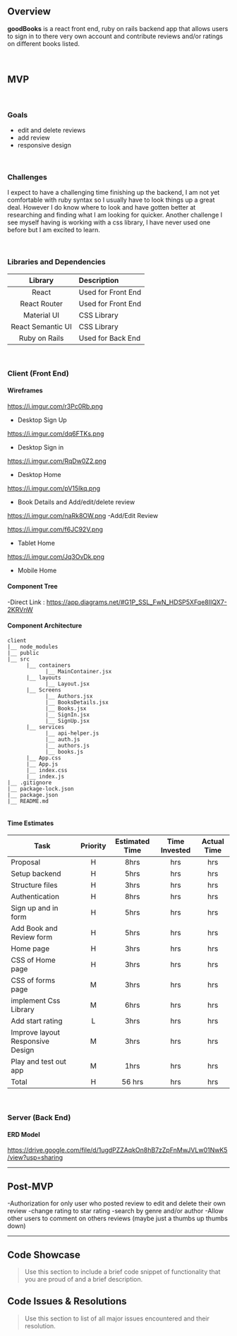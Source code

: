 
## Overview

**goodBooks** is a react front end, ruby on rails backend app that allows users to sign in to there very own account and contribute reviews and/or ratings on different books listed. 

<br>

## MVP

<br>

### Goals

- edit and delete reviews
- add review
- responsive design

<br>

### Challenges

I expect to have a challenging time finishing up the backend, I am not yet comfortable with ruby syntax so I usually have to look things up a great deal. However I do know where to look and have gotten better at researching and finding what I am looking for quicker. Another challenge I see myself having is working with a css library, I have never used one before but I am excited to learn.

<br>


### Libraries and Dependencies


|     Library      | Description                                |
| :--------------: | :----------------------------------------- |
|      React       | Used for Front End |
|   React Router   | Used for Front End |
| Material UI | CSS Library|
| React Semantic UI | CSS Library|
|     Ruby on Rails      | Used for Back End |


<br>

### Client (Front End)

#### Wireframes

https://i.imgur.com/r3Pc0Rb.png
- Desktop Sign Up

https://i.imgur.com/dq6FTKs.png
- Desktop Sign in

https://i.imgur.com/RqDw0Z2.png
- Desktop Home 

https://i.imgur.com/pV15Ikq.png
- Book Details and Add/edit/delete review

https://i.imgur.com/naRk8OW.png
-Add/Edit Review

https://i.imgur.com/f6JC92V.png
- Tablet Home

https://i.imgur.com/Jq3OvDk.png
- Mobile Home

#### Component Tree

-Direct Link : https://app.diagrams.net/#G1P_SSL_FwN_HDSP5XFqe8IIQX7-2KRVnW

#### Component Architecture

``` 
client
|__ node_modules
|__ public
|__ src
      |__ containers
            |__ MainContainer.jsx
      |__ layouts
            |__ Layout.jsx
      |__ Screens
            |__ Authors.jsx
            |__ BooksDetails.jsx
            |__ Books.jsx
            |__ SignIn.jsx
            |__ SignUp.jsx
      |__ services
            |__ api-helper.js
            |__ auth.js
            |__ authors.js
            |__ books.js
      |__ App.css
      |__ App.js
      |__ index.css
      |__ index.js
|__ .gitignore
|__ package-lock.json
|__ package.json
|__ README.md
          
```

#### Time Estimates


| Task                | Priority | Estimated Time | Time Invested | Actual Time |
| ------------------- | :------: | :------------: | :-----------: | :---------: |
| Proposal | H | 8hrs| hrs | hrs |
| Setup backend| H | 5hrs| hrs | hrs |
| Structure files | H | 3hrs| hrs | hrs |
| Authentication| H | 8hrs| hrs | hrs |
| Sign up and in form | H | 5hrs| hrs | hrs |
| Add Book and Review form | H | 5hrs| hrs | hrs |
| Home page | H | 3hrs| hrs | hrs |
| CSS of Home page | H | 3hrs|  hrs | hrs |
| CSS of forms page | M | 3hrs| hrs | hrs |
| implement Css Library | M | 6hrs| hrs | hrs |
| Add start rating| L | 3hrs| hrs | hrs |
| Improve layout Responsive Design | M | 3hrs| hrs | hrs|
| Play and test out app | M | 1hrs| hrs | hrs |
| Total | H | 56 hrs| hrs | hrs |



<br>

### Server (Back End)

#### ERD Model

https://drive.google.com/file/d/1ugdPZZAqkOn8hB7zZpFnMwJVLw01NwK5/view?usp=sharing
<br>

***

## Post-MVP

-Authorization for only user who posted review to edit and delete their own review
-change rating to star rating
-search by genre and/or author
-Allow other users to comment on others reviews (maybe just a thumbs up thumbs down)
***

## Code Showcase

> Use this section to include a brief code snippet of functionality that you are proud of and a brief description.

## Code Issues & Resolutions

> Use this section to list of all major issues encountered and their resolution.
